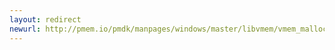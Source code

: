 ```yaml
---
layout: redirect
newurl: http://pmem.io/pmdk/manpages/windows/master/libvmem/vmem_malloc.3.html
---
```

